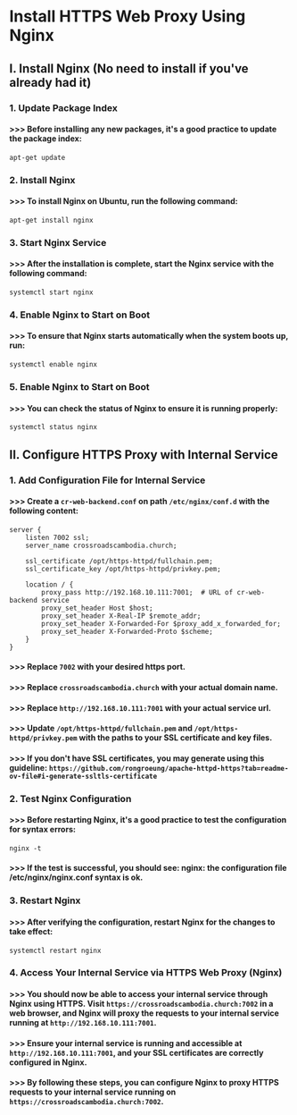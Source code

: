 # Install HTTPS Web Proxy Using Nginx

## I. Install Nginx (No need to install if you've already had it)

### 1. Update Package Index
#### >>> Before installing any new packages, it's a good practice to update the package index:
```
apt-get update
```

### 2. Install Nginx
#### >>> To install Nginx on Ubuntu, run the following command:
```
apt-get install nginx
```

### 3. Start Nginx Service
#### >>> After the installation is complete, start the Nginx service with the following command:
```
systemctl start nginx
```

### 4. Enable Nginx to Start on Boot
#### >>> To ensure that Nginx starts automatically when the system boots up, run:
```
systemctl enable nginx
```

### 5. Enable Nginx to Start on Boot
#### >>> You can check the status of Nginx to ensure it is running properly:
```
systemctl status nginx
```

## II. Configure HTTPS Proxy with Internal Service

### 1. Add Configuration File for Internal Service
#### >>> Create a `cr-web-backend.conf` on path `/etc/nginx/conf.d` with the following content:
```
server {
    listen 7002 ssl;
    server_name crossroadscambodia.church;

    ssl_certificate /opt/https-httpd/fullchain.pem;
    ssl_certificate_key /opt/https-httpd/privkey.pem;

    location / {
        proxy_pass http://192.168.10.111:7001;  # URL of cr-web-backend service
        proxy_set_header Host $host;
        proxy_set_header X-Real-IP $remote_addr;
        proxy_set_header X-Forwarded-For $proxy_add_x_forwarded_for;
        proxy_set_header X-Forwarded-Proto $scheme;
    }
}
```
#### >>> Replace `7002` with your desired https port.
#### >>> Replace `crossroadscambodia.church` with your actual domain name.
#### >>> Replace `http://192.168.10.111:7001` with your actual service url.
#### >>> Update `/opt/https-httpd/fullchain.pem` and `/opt/https-httpd/privkey.pem` with the paths to your SSL certificate and key files.
#### >>> If you don't have SSL certificates, you may generate using this guideline: `https://github.com/rongroeung/apache-httpd-https?tab=readme-ov-file#i-generate-ssltls-certificate`

### 2. Test Nginx Configuration
#### >>> Before restarting Nginx, it's a good practice to test the configuration for syntax errors:
```
nginx -t
```
#### >>> If the test is successful, you should see: nginx: the configuration file /etc/nginx/nginx.conf syntax is ok.

### 3. Restart Nginx
#### >>> After verifying the configuration, restart Nginx for the changes to take effect:
```
systemctl restart nginx
```

### 4. Access Your Internal Service via HTTPS Web Proxy (Nginx)
#### >>> You should now be able to access your internal service through Nginx using HTTPS. Visit `https://crossroadscambodia.church:7002` in a web browser, and Nginx will proxy the requests to your internal service running at `http://192.168.10.111:7001`.
#### >>> Ensure your internal service is running and accessible at `http://192.168.10.111:7001`, and your SSL certificates are correctly configured in Nginx.
#### >>> By following these steps, you can configure Nginx to proxy HTTPS requests to your internal service running on `https://crossroadscambodia.church:7002`.
